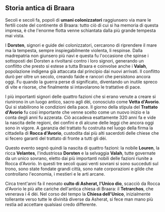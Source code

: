 <h2 id="StoriaAnticaDiBraara" class="anchor">Storia antica di Braara</h2>

Secoli e secoli fa, popoli di **umani colonizzatori** raggiunsero via mare le fertili coste del continente
di Braara: tutto ciò di cui si ha memoria di questa impresa, è che l'enorme flotta venne schiantata dalla più grande tempesta mai vista.

I **Dorsten**, signori e guide dei colonizzatori, cercarono di riprendere il mare ma la tempesta, sempre
inspiegabilmente violenta, li respinse. Dalla madrepatria non giunsero più navi e questa fu
l'occasione che spinse i sottoposti dei Dorsten a rivoltarsi contro i loro signori, generando un
conflitto che presto si estese a tutta Braara e coinvolse anche i **Valah**, popolazione indigena già
attaccata dal principio dai nuovi arrivati.
Il conflitto durò per oltre un secolo, creando faide e rancori che persistono ancora oggi. Fu quando
la guerra perse di significato, diventando un inutile spreco di vite e risorse, che finalmente si
intavolarono le trattative di pace.

I più importanti signori delle quattro fazioni che si erano venute a creare si riunirono in un luogo
antico, sacro agli dèi, conosciuto come **Vetta d'Avorio**. Qui si stabilirono le condizioni della pace.
Il giorno della stipula del **Trattato d'Avorio** fu così importante che venne scelto come un nuovo
inizio e la conta degli anni fu azzerata. Ciò accadeva esattamente 320 anni fa e vide la nascita delle
regioni, dei confini e di alcune delle leggi che ancora oggi sono in vigore.
A garanzia del trattato fu costruita nel luogo della firma la cittadella di **Rocca d'Avorio**, custodita dai più alti sacerdoti delle chiese che si fecero garanti del trattato di fronte a tutti gli dèi.

Questo evento segnò quindi la nascita di quattro fazioni: la nobile **Louren**, la ricca **Velantes**,
l'industriosa **Dorsten** e la selvaggia **Valah**, tutte governate da un unico sovrano, eletto dai più
importanti nobili delle fazioni riunite a Rocca d'Avorio.
In questi tre secoli quasi venti sovrani si sono succeduti sul trono, sono state fondate grandi città,
sono nate corporazioni e gilde che controllano l'economia, i mestieri e le arti arcane.

Circa trent'anni fa il neonato **culto di Asherat, l'Unico dio**, scacciò da Rocca d'Avorio le più alte
cariche dell'antica chiesa di Braara: il **Tetrarchos**, che venerava i 4 dèi.
Nel corso del tempo la **Chiesa dell'Unico**, inizialmente tollerante verso tutte le divinità diverse da Asherat, si fece man mano più restìa ad accettare qualsiasi credo differente.